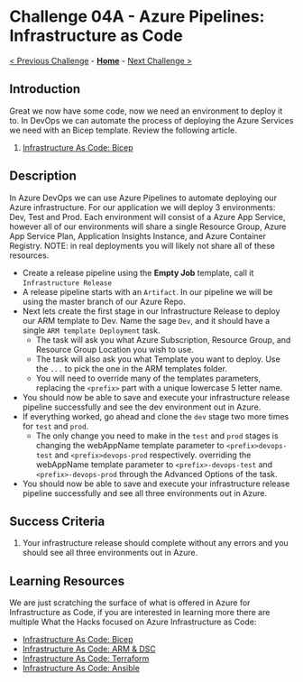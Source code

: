 # Challenge 04A - Azure Pipelines: Infrastructure as Code

[< Previous Challenge](./Challenge-Repos-2.md) - **[Home](../README.md)** - [Next Challenge >](./Challenge-Pipelines-2.md)

## Introduction

Great we now have some code, now we need an environment to deploy it to. In DevOps we can automate the process of deploying the Azure Services we need with an Bicep template. Review the following article.

1. [Infrastructure As Code: Bicep](https://github.com/microsoft/WhatTheHack/blob/master/045-InfraAsCode-Bicep/README.md)

## Description

In Azure DevOps we can use Azure Pipelines to automate deploying our Azure infrastructure. For our application we will deploy 3 environments: Dev, Test and Prod. Each environment will consist of a Azure App Service, however all of our environments will share a single Resource Group, Azure App Service Plan, Application Insights Instance, and Azure Container Registry. NOTE: in real deployments you will likely not share all of these resources.

- Create a release pipeline using the **Empty Job** template, call it `Infrastructure Release`
- A release pipeline starts with an `Artifact`. In our pipeline we will be using the master branch of our Azure Repo.
- Next lets create the first stage in our Infrastructure Release to deploy our ARM template to Dev. Name the sage `Dev`, and it should have a single `ARM template Deployment` task. 
   - The task will ask you what Azure Subscription, Resource Group, and Resource Group Location you wish to use.
   - The task will also ask you what Template you want to deploy. Use the `...` to pick the one in the ARM templates folder. 
   - You will need to override many of the templates parameters, replacing the `<prefix>` part with a unique lowercase 5 letter name.
- You should now be able to save and execute your infrastructure release pipeline successfully and see the dev environment out in Azure. 
- If everything worked, go ahead and clone the `dev` stage two more times for `test` and `prod`.
   - The only change you need to make in the `test` and `prod` stages is changing the webAppName template parameter to `<prefix>devops-test` and `<prefix>devops-prod` respectively. overriding the webAppName template parameter to `<prefix>-devops-test` and `<prefix>-devops-prod` through the Advanced Options of the task.
- You should now be able to save and execute your infrastructure release pipeline successfully and see all three environments out in Azure. 

## Success Criteria

1. Your infrastructure release should complete without any errors and you should see all three environments out in Azure. 

## Learning Resources

We are just scratching the surface of what is offered in Azure for Infrastructure as Code, if you are interested in learning more there are multiple What the Hacks focused on Azure Infrastructure as Code:
- [Infrastructure As Code: Bicep](../../045-InfraAsCode-Bicep/README.md)
- [Infrastructure As Code: ARM & DSC](../../011-InfraAsCode-ARM-DSC/readme.md)
- [Infrastructure As Code: Terraform](../../012-InfraAsCode-Terraform/Student/readme.md)
- [Infrastructure As Code: Ansible](../../013-InfraAsCode-Ansible/Student/readme.md)
